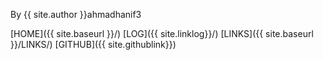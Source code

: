 By {{ site.author }}ahmadhanif3

[HOME]({{ site.baseurl }}/)   [LOG]({{ site.linklog}}/)   [LINKS]({{ site.baseurl }}/LINKS/)   [GITHUB]({{ site.githublink}}) 
